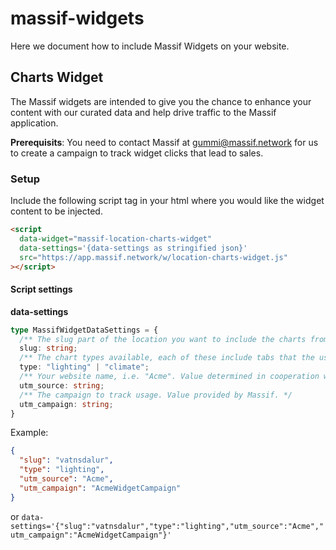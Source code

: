 # massif-widgets
Here we document how to include Massif Widgets on your website.

## Charts Widget
The Massif widgets are intended to give you the chance to enhance your content with our curated data and help drive traffic to the Massif application.

**Prerequisits**: You need to contact Massif at gummi@massif.network for us to create a campaign to track widget clicks that lead to sales.

### Setup
Include the following script tag in your html where you would like the widget content to be injected.
```html
<script
  data-widget="massif-location-charts-widget"
  data-settings='{data-settings as stringified json}'
  src="https://app.massif.network/w/location-charts-widget.js"
></script>
```

#### Script settings
**data-settings**
```typescript
type MassifWidgetDataSettings = {
  /** The slug part of the location you want to include the charts from, i.e. in https://app.massif.network/locations/vatnsdalur, "vatnsdalur" is the slug */
  slug: string;
  /** The chart types available, each of these include tabs that the user can go between */
  type: "lighting" | "climate";
  /** Your website name, i.e. "Acme". Value determined in cooperation with Massif. */
  utm_source: string;
  /** The campaign to track usage. Value provided by Massif. */
  utm_campaign: string;
}
```

Example:
```json
{
  "slug": "vatnsdalur",
  "type": "lighting",
  "utm_source": "Acme",
  "utm_campaign": "AcmeWidgetCampaign"
}
```
or
`data-settings='{"slug":"vatnsdalur","type":"lighting","utm_source":"Acme","utm_campaign":"AcmeWidgetCampaign"}'`
